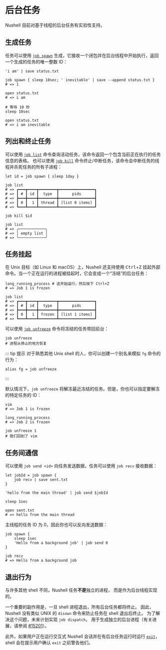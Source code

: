 # 后台任务

Nushell 目前对基于线程的后台任务有实验性支持。

## 生成任务

任务可以使用 [`job spawn`](/commands/docs/job_spawn.md) 生成，它接收一个闭包并在后台线程中开始执行，返回一个生成的任务的唯一整数 ID：

```nu
'i am' | save status.txt

job spawn { sleep 10sec; ' inevitable' | save --append status.txt }
# => 1

open status.txt
# => i am

# 等待 10 秒
sleep 10sec

open status.txt
# => i am inevitable
```

## 列出和终止任务

可以使用 [`job list`](/commands/docs/job_list.md) 命令查询活动任务，该命令返回一个包含当前正在执行的任务信息的表格。
也可以使用 [`job kill`](/commands/docs/job_kill.md) 命令终止/中断任务，该命令会中断任务的线程并杀死任务的所有子进程：

```nu
let id = job spawn { sleep 1day }

job list
# => ┏━━━┳━━━━┳━━━━━━━━┳━━━━━━━━━━━━━━━━┓
# => ┃ # ┃ id ┃  type  ┃      pids      ┃
# => ┣━━━╋━━━━╋━━━━━━━━╋━━━━━━━━━━━━━━━━┫
# => ┃ 0 ┃  1 ┃ thread ┃ [list 0 items] ┃
# => ┗━━━┻━━━━┻━━━━━━━━┻━━━━━━━━━━━━━━━━┛

job kill $id

job list
# => ╭────────────╮
# => │ empty list │
# => ╰────────────╯
```

## 任务挂起

在 Unix 目标（如 Linux 和 macOS）上，Nushell 还支持使用 <kbd>Ctrl</kbd>+<kbd>Z</kbd> 挂起外部命令。当一个正在运行的进程被挂起时，它会变成一个“冻结”的后台任务：

```nu
long_running_process # 这开始运行，然后按下 Ctrl+Z
# => Job 1 is frozen

job list
# => ┏━━━┳━━━━┳━━━━━━━━┳━━━━━━━━━━━━━━━━┓
# => ┃ # ┃ id ┃  type  ┃      pids      ┃
# => ┣━━━╋━━━━╋━━━━━━━━╋━━━━━━━━━━━━━━━━┫
# => ┃ 0 ┃  1 ┃ frozen ┃ [list 1 items] ┃
# => ┗━━━┻━━━━┻━━━━━━━━┻━━━━━━━━━━━━━━━━┛
```

可以使用 [`job unfreeze`](/commands/docs/job_unfreeze.md) 命令将冻结的任务带回前台：

```nu
job unfreeze
# 进程从停止的地方恢复
```

::: tip 提示
对于熟悉其他 Unix shell 的人，你可以创建一个别名来模拟 `fg` 命令的行为：

```nu
alias fg = job unfreeze
```

:::

默认情况下，`job unfreeze` 将解冻最近冻结的任务。但是，你也可以指定要解冻的特定任务的 ID：

```nu
vim
# => Job 1 is frozen

long_running_process
# => Job 2 is frozen

job unfreeze 1
# 我们回到了 vim
```

## 任务间通信

可以使用 `job send <id>` 向任务发送数据，任务可以使用 `job recv` 接收数据：

```nu
let jobId = job spawn {
    job recv | save sent.txt
}

'hello from the main thread' | job send $jobId

sleep 1sec

open sent.txt
# => hello from the main thread
```

主线程的任务 ID 为 0，因此你也可以反向发送数据：

```nu
job spawn {
    sleep 1sec
    'Hello from a background job' | job send 0
}

job recv
# => Hello from a background job
```

## 退出行为

与许多其他 shell 不同，Nushell 任务**不是**独立的进程，
而是作为后台线程实现的。

一个重要的副作用是，一旦 shell 进程退出，所有后台任务都将终止。
因此，Nushell 没有类似 UNIX 的 `disown` 命令来防止任务在 shell 退出后终止。
为了解决这个问题，未来计划实现 `job dispatch`，
用于生成独立的后台进程（有关进展，请参阅 [#15201](https://github.com/nushell/nushell/issues/15193?issue=nushell%7Cnushell%7C15201)）。

此外，如果用户正在运行交互式 Nushell 会话并在有后台任务运行时运行
[`exit`](/commands/docs/exit.md)，
shell 会在提示用户确认 `exit` 之前警告他们。
